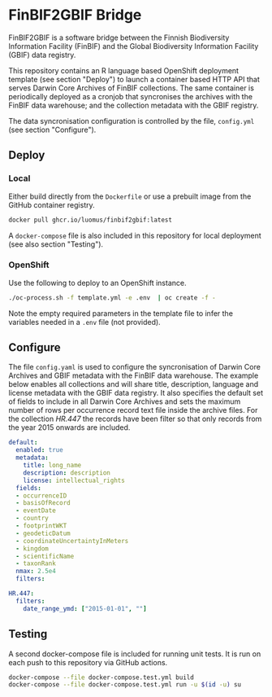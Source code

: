 # FinBIF2GBIF Bridge

FinBIF2GBIF is a software bridge between the Finnish Biodiversity Information
Facility (FinBIF) and the Global Biodiversity Information Facility (GBIF) data
registry.

This repository contains an R language based OpenShift deployment template (see
section "Deploy") to launch a container based HTTP API that serves Darwin Core
Archives of FinBIF collections. The same container is periodically deployed as
a cronjob that syncronises the archives with the FinBIF data warehouse; and the
collection metadata with the GBIF registry.

The data syncronisation configuration is controlled by the file, `config.yml`
(see section "Configure").

## Deploy

### Local

Either build directly from the `Dockerfile` or use a prebuilt image from the
GitHub container registry.

```sh
docker pull ghcr.io/luomus/finbif2gbif:latest
```

A `docker-compose` file is also included in this repository for local
deployment (see also section "Testing").

### OpenShift

Use the following to deploy to an OpenShift instance.

```sh
./oc-process.sh -f template.yml -e .env  | oc create -f -
```

Note the empty required parameters in the template file to infer the variables
needed in a `.env` file (not provided).

## Configure

The file `config.yaml` is used to configure the syncronisation of Darwin Core
Archives and GBIF metadata with the FinBIF data warehouse. The example below
enables all collections and will share title, description, language and license
metadata with the GBIF data registry. It also specifies the default set of
fields to include in all Darwin Core Archives and sets the maximum number of
rows per occurrence record text file inside the archive files. For the
collection _HR.447_ the records have been filter so that only records from the
year 2015 onwards are included.

```yaml
default:
  enabled: true
  metadata:
    title: long_name
    description: description
    license: intellectual_rights
  fields:
  - occurrenceID
  - basisOfRecord
  - eventDate
  - country
  - footprintWKT
  - geodeticDatum
  - coordinateUncertaintyInMeters
  - kingdom
  - scientificName
  - taxonRank
  nmax: 2.5e4
  filters:

HR.447:
  filters:
    date_range_ymd: ["2015-01-01", ""]
```

## Testing

A second docker-compose file is included for running unit tests. It is run on
each push to this repository via GitHub actions.

```sh
docker-compose --file docker-compose.test.yml build
docker-compose --file docker-compose.test.yml run -u $(id -u) su
```
